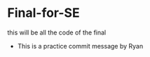 # Final-for-SE
this will be all the code of the final 


- This is a practice commit message by Ryan